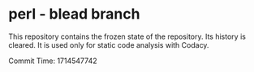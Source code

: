 # perl - blead branch

This repository contains the frozen state of the repository.
Its history is cleared. It is used only for static code
analysis with Codacy.

Commit Time: 1714547742